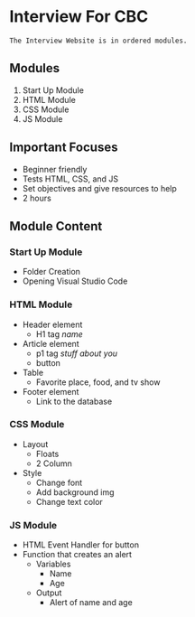 # Interview For CBC
    The Interview Website is in ordered modules.

## Modules
1. Start Up Module
1. HTML Module
1. CSS Module
1. JS Module

## Important Focuses

- Beginner friendly
- Tests HTML, CSS, and JS
- Set objectives and give resources to help 
- 2 hours

## Module Content
### Start Up Module
- Folder Creation
- Opening Visual Studio Code
### HTML Module
- Header element
  - H1 tag *name*
- Article element 
  - p1 tag *stuff about you* 
  - button
- Table
  - Favorite place, food, and tv show
- Footer element
  - Link to the database
### CSS Module
- Layout
  - Floats
  - 2 Column
- Style
  - Change font
  - Add background img
  - Change text color
### JS Module 
- HTML Event Handler for button
- Function that creates an alert
  - Variables
    - Name
    - Age
  - Output
    - Alert of name and age

